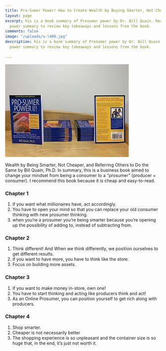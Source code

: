 ```yaml
---
title: Pro-Sumer Power! How to Create Wealth by Buying Smarter, Not Cheaper!
layout: page
excerpt: his is a book summary of Prosumer power by Dr. Bill Quain. Read the Prosumer
  power summary to review key takeaways and lessons from the book.
comments: false
image: "/uploads/s-l400.jpg"
description: his is a book summary of Prosumer power by Dr. Bill Quain. Read the Prosumer
  power summary to review key takeaways and lessons from the book.

---
```

![](/uploads/s-l400.jpg)

Wealth by Being Smarter, Not Cheaper, and Referring Others to Do the Same by Bill Quain, Ph.D. In summary, this is a business book aimed to change your mindset from being a consumer to a “prosumer” (producer + consumer). I recommend this book because it is cheap and easy-to-read.

### Chapter 1

1. if you want what millionaires have, act accordingly.
2. You have to open your mind so that you can replace your old consumer thinking with new prosumer thinking.
3. when you’re a prosumer you’re being smarter because you’re opening up the possibility of adding to, instead of subtracting from.

### Chapter 2

1. Think different! And When we think differently, we position ourselves to get different results.
2. if you want to have more, you have to think like the store.
3. Focus on building more assets.

### Chapter 3

1. if you want to make money in-store, own one!
2. You have to start thinking and acting like producers think and act!
3. As an Online Prosumer, you can position yourself to get rich along with producers.

### Chapter 4

1. Shop smarter.
2. Cheaper is not necessarily better
3. The shopping experience is so unpleasant and the container size is so huge that, in the end, it’s just not worth it.